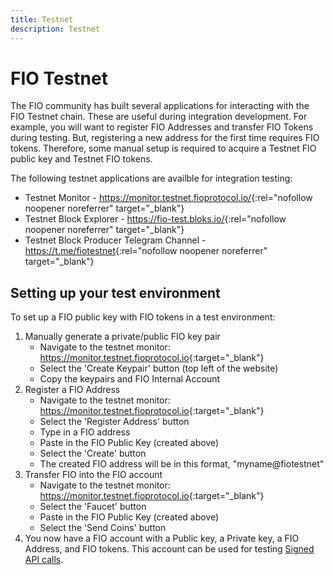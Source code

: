 ```yaml
---
title: Testnet
description: Testnet
---
```

# FIO Testnet

The FIO community has built several applications for interacting with the FIO Testnet chain. These are useful during integration development. For example, you will want to register FIO Addresses and transfer FIO Tokens during testing. But, registering a new address for the first time requires FIO tokens. Therefore, some manual setup is required to acquire a Testnet FIO public key and Testnet FIO tokens.

The following testnet applications are availble for integration testing:
* Testnet Monitor - <https://monitor.testnet.fioprotocol.io/>{:rel="nofollow noopener noreferrer" target="_blank"}
* Testnet Block Explorer - <https://fio-test.bloks.io/>{:rel="nofollow noopener noreferrer" target="_blank"}
* Testnet Block Producer Telegram Channel - <https://t.me/fiotestnet>{:rel="nofollow noopener noreferrer" target="_blank"}

## Setting up your test environment

To set up a FIO public key with FIO tokens in a test environment:

1. Manually generate a private/public FIO key pair
   * Navigate to the testnet monitor: <https://monitor.testnet.fioprotocol.io>{:target="_blank"}
   * Select the 'Create Keypair' button (top left of the website)
   * Copy the keypairs and FIO Internal Account
2. Register a FIO Address
   * Navigate to the testnet monitor: <https://monitor.testnet.fioprotocol.io>{:target="_blank"}
   * Select the 'Register Address' button
   * Type in a FIO address
   * Paste in the FIO Public Key (created above)
   * Select the 'Create' button
   * The created FIO address will be in this format, "myname@fiotestnet"
3. Transfer FIO into the FIO account
   * Navigate to the testnet monitor: <https://monitor.testnet.fioprotocol.io>{:target="_blank"}
   * Select the 'Faucet' button
   * Paste in the FIO Public Key (created above)
   * Select the 'Send Coins' button
4. You now have a FIO account with a Public key, a Private key, a FIO Address, and FIO tokens. This account can be used for testing [Signed API calls]({{site.baseurl}}/pages/api/fio-api/#tag--Transactions).

